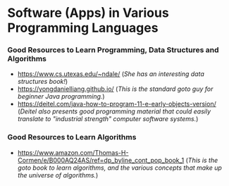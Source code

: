 # Software (Apps) in Various Programming Languages

### Good Resources to Learn Programming, Data Structures and Algorithms
- https://www.cs.utexas.edu/~ndale/ (*She has an interesting data structures book!*)
- https://yongdanielliang.github.io/ (*This is the standard goto guy for beginner Java programming.*)
- https://deitel.com/java-how-to-program-11-e-early-objects-version/ (*Deitel also presents good programming material that could easily translate to "industrial strength" computer software systems.*)

### Good Resources to Learn Algorithms
- https://www.amazon.com/Thomas-H-Cormen/e/B000AQ24AS/ref=dp_byline_cont_pop_book_1 (*This is the goto book to learn algorithms, and the various concepts that make up the universe of algorithms.*)
